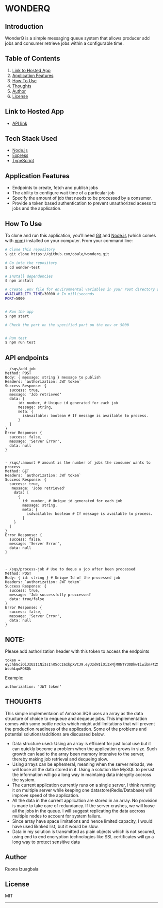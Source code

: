 # WONDERQ

## Introduction

WonderQ is a simple messaging queue system that allows producer add jobs and consumer retrieve jobs within a configurable time.

## Table of Contents

1. <a href="#hosted-app">Link to Hosted App</a>
2. <a href="#application-features">Application Features</a>
3. <a href="#how-to-use">How To Use</a>
4. <a href="#thoughts">Thoughts</a>
5. <a href="#author">Author</a>
6. <a href="#license">License</a>

## Link to Hosted App

- [API link](https://wonderq-api.herokuapp.com)

## Tech Stack Used

- [Node.js](https://nodejs.org/)
- [Express](https://expressjs.com/)
- [TypeScript](https://www.typescriptlang.org/)

## Application Features

- Endpoints to create, fetch and publish jobs
- The ability to configure wait time of a particular job
- Specify the amount of job that needs to be processed by a consumer.
- Provide a token based authentication to prevent unauthorized aceess to jobs and the application.

## How To Use

To clone and run this application, you'll need [Git](https://git-scm.com) and [Node.js](https://nodejs.org/en/download/) (which comes with [npm](http://npmjs.com)) installed on your computer. From your command line:

```bash
# Clone this repository
$ git clone https://github.com/obule/wonderq.git

# Go into the repository
$ cd wonder-test

# Install dependencies
$ npm install

# Create .env file for environmental variables in your root directory and add variable for PORT and AVAILABILITY_TIME
AVAILABILITY_TIME=30000 # In milliseconds
PORT=5000


# Run the app
$ npm start

# Check the port on the specified port on the env or 5000


# Run test
$ npm run test
```

## API endpoints

```
- /sqs/add-job
Method: POST
Body: { message: string } message to publish
Headers: `authorization: JWT token`
Success Response: {
  success: true,
  message: 'Job retrieved'
  data: {
      id: number, # Unique id generated for each job
      message: string,
      meta: {
        isAvailable: boolean # If message is available to process.
      }
  }
}
Error Response: {
  success: false,
  message: 'Server Error',
  data: null
}


- /sqs/:amount # amount is the number of jobs the consumer wants to process
Method: GET
Headers: `authorization: JWT token`
Success Response: {
  success: true,
   message: 'Jobs retrieved'
    data: [
      {
        id: number, # Unique id generated for each job
        message: string,
        meta: {
          isAvailable: boolean # If message is available to process.
        }
    }
  ]
}
Error Response: {
  success: false,
  message: 'Server Error',
  data: null
}



- /sqs/process-job # Use to deque a job after been processed
Method: POST
Body: { id: string } # Unique Id of the processed job
Headers: `authorization: JWT token`
Success Response: {
  success: true,
  message: 'Job successfully proccessed'
  data: true/false
}
Error Response: {
  success: false,
  message: 'Server Error',
  data: null
}
```

## NOTE:

Please add authorization header with this token to access the endpoints

```
token = eyJhbGciOiJIUzI1NiIsInR5cCI6IkpXVCJ9.eyJzdWIiOiIxMjM0NTY3ODkwIiwibmFtZSI6IkFkbWluIEFkbWluIiwiaWF0IjoxNTE2MjM5MDIyLCJyb2xlIjoiYWRtaW4ifQ.9v5NoVLOjyj5HZwPkPFKb73heDebRT-WsohLqoPO8Qk
```

Example:

```
authorization: 'JWT token'
```

## THOUGHTS

This simple implementaion of Amazon SQS uses an array as the data structure of choice to enqueue and dequeue jobs. This implementation comes with some bottle necks which might add limitations that will prevent the production readiness of the application. Some of the problems and potential solutions/additions are discussed below.

- Data structure used: Using an array is efficient for just local use but it can quickly become a problem when the application grows in size. Such growth can lead to the array been memory intensive to the server, thereby making job retrieval and dequeing slow.
- Using arrays can be ephemeral, meaning when the server reloads, we will loose all the data stored in it. Using a solution like MySQL to persist the information will go a long way in maintaing data intergrity accross the system.
- The current application currently runs on a single server, I think running it on multiple server while keeping one datastore(Redis/Database) will improve speed of the application.
- All the data in the current application are stored in an array. No provision is made to take care of redundancy. If the server crashes, we will loose all the jobs in the queue. I will suggest replicating the data accross multiple nodes to account for system failure.
- Since array have space limitations and hence limited capacity, I would have used liknked list, but it would be slow.
- Data in my solution is transmitted as plain objects which is not secured, using end to end encryption technologies like SSL certificates will go a long way to protect sensitive data

## Author

Ruona Izuagbala

## License

MIT

---

```

```

